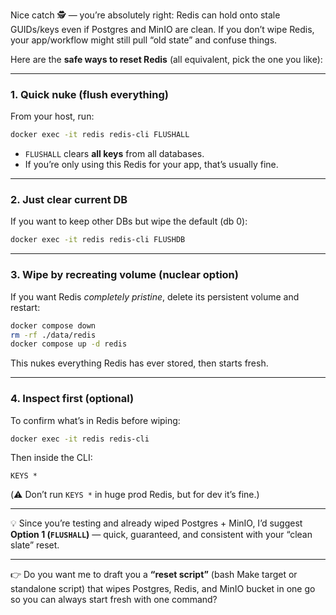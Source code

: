 Nice catch 🕵️ — you’re absolutely right: Redis can hold onto stale GUIDs/keys even if Postgres and MinIO are clean. If you don’t wipe Redis, your app/workflow might still pull “old state” and confuse things.

Here are the **safe ways to reset Redis** (all equivalent, pick the one you like):

---

### 1. Quick nuke (flush everything)

From your host, run:

```bash
docker exec -it redis redis-cli FLUSHALL
```

* `FLUSHALL` clears **all keys** from all databases.
* If you’re only using this Redis for your app, that’s usually fine.

---

### 2. Just clear current DB

If you want to keep other DBs but wipe the default (db 0):

```bash
docker exec -it redis redis-cli FLUSHDB
```

---

### 3. Wipe by recreating volume (nuclear option)

If you want Redis *completely pristine*, delete its persistent volume and restart:

```bash
docker compose down
rm -rf ./data/redis
docker compose up -d redis
```

This nukes everything Redis has ever stored, then starts fresh.

---

### 4. Inspect first (optional)

To confirm what’s in Redis before wiping:

```bash
docker exec -it redis redis-cli
```

Then inside the CLI:

```redis
KEYS *
```

(⚠️ Don’t run `KEYS *` in huge prod Redis, but for dev it’s fine.)

---

💡 Since you’re testing and already wiped Postgres + MinIO, I’d suggest **Option 1 (`FLUSHALL`)** — quick, guaranteed, and consistent with your “clean slate” reset.

---

👉 Do you want me to draft you a **“reset script”** (bash Make target or standalone script) that wipes Postgres, Redis, and MinIO bucket in one go so you can always start fresh with one command?
